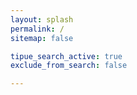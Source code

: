 ```yaml
---
layout: splash
permalink: /
sitemap: false

tipue_search_active: true
exclude_from_search: false

---
```

